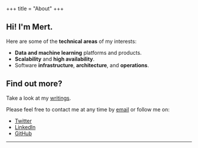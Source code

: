 +++
title = "About"
+++

## Hi! I'm Mert.

Here are some of the **technical areas** of my interests:

* **Data and machine learning** platforms and products.
* **Scalability** and **high availability**.
* Software **infrastructure**, **architecture**, and **operations**.

## Find out more?

Take a look at my [writings](/posts).

Please feel free to contact me at any time by [email](mailto:mertkavi@gmail.com) or follow me on:

* [Twitter](https://twitter.com/mkavi)
* [LinkedIn](https://linkedin.com/in/mertkavi)
* [GitHub](https://github.com/mertkavi)

---

<script async data-uid="46fa8c47ab" src="https://mert-kavi.ck.page/46fa8c47ab/index.js"></script>